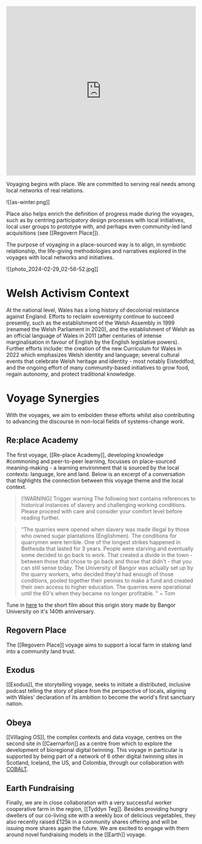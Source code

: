 <iframe width="100%" height="450" src="https://www.youtube.com/embed/onlGigAoNIE?si=k_i3Qf0fUtAcC_nQ" title="YouTube video player" frameborder="0" allow="accelerometer; autoplay; clipboard-write; encrypted-media; gyroscope; picture-in-picture; web-share" allowfullscreen></iframe>

Voyaging begins with place. We are committed to serving real needs among local networks of real relations. 

![[as-winter.png]]

Place also helps enrich the definition of progress made during the voyages, such as by centring participatory design processes with local initiatives, local user groups to prototype with, and perhaps even community-led land acquisitions (see [[Regovern Place]]).

The purpose of voyaging in a place-sourced way is to align, in symbiotic relationship, the life-giving methodologies and narratives explored in the voyages with local networks and initiatives. 

![[photo_2024-02-29_02-56-52.jpg]]
# Welsh Activism Context
At the national level, Wales has a long history of decolonial resistance against England. Efforts to reclaim sovereignty continue to succeed presently, such as the establishment of the Welsh Assembly in 1999 (renamed the Welsh Parliament in 2020), and the establishment of Welsh as an official language of Wales in 2011 (after centuries of intense marginalisation in favour of English by the English legislative powers). Further efforts include: the creation of the new Curriculum for Wales in 2022 which emphasizes Welsh identity and language; several cultural events that celebrate Welsh heritage and identity - most notably Eisteddfod; and the ongoing effort of many community-based initiatives to grow food, regain autonomy, and protect traditional knowledge. 
# Voyage Synergies
With the voyages, we aim to embolden these efforts whilst also contributing to advancing the discourse in non-local fields of systems-change work. 
## Re:place Academy
The first voyage, [[Re-place Academy]], developing knowledge #commoning and peer-to-peer learning, focusses on place-sourced meaning-making - a learning environment that is sourced by the local contexts: language, lore and land. Below is an excerpt of a conversation that highlights the connection between this voyage theme and the local context. 

> [!WARNING] Trigger warning
> The following text contains references to historical instances of slavery and challenging working conditions. Please proceed with care and consider your comfort level before reading further.

> "The quarries were opened when slavery was made illegal by those who owned sugar plantations (Englishmen). The conditions for quarrymen were terrible. One of the longest strikes happened in Bethesda that lasted for 3 years. People were starving and eventually some decided to go back to work. That created a divide in the town - between those that chose to go back and those that didn't - that you can still sense today. The University of Bangor was actually set up by the quarry workers, who decided they'd had enough of those conditions, pooled together their pennies to make a fund and created their own access to higher education. The quarries were operational until the 60's when they became no longer profitable. " ~ Tom 

Tune in [here](https://www.bangor.ac.uk/bangor-140) to the short film about this origin story made by Bangor University on it's 140th anniversary. 
## Regovern Place
The [[Regovern Place]] voyage aims to support a local farm in staking land into a community land trust. 
## Exodus
[[Exodus]], the storytelling voyage, seeks to initiate a distributed, inclusive podcast telling the story of place from the perspective of locals, aligning with Wales' declaration of its ambition to become the world's first sanctuary nation. 
## Obeya
[[Villaging OS]], the complex contexts and data voyage, centres on the second site in [[Caernarfon]] as a centre from which to explore the development of bioregional digital twinning. This voyage in particular is supported by being part of a network of 6 other digital twinning sites in Scotland, Iceland, the US, and Colombia, through our collaboration with [COBALT](https://cobaltlearningjourney.com/). 
## Earth Fundraising
Finally, we are in close collaboration with a very successful worker cooperative farm in the region, [[Tyddyn Teg]]. Besides providing hungry dwellers of our co-living site with a weekly box of delicious vegetables, they also recently raised £125k in a community shares offering and will be issuing more shares again the future. We are excited to engage with them around novel fundraising models in the [[Earth]] voyage. 
